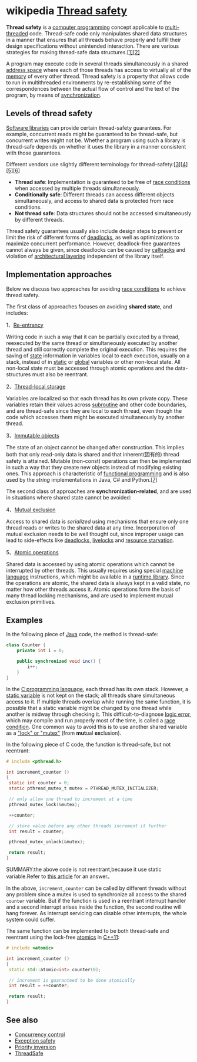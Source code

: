 # wikipedia [Thread safety](https://en.wikipedia.org/wiki/Thread_safety)

**Thread safety** is a [computer programming](https://en.wikipedia.org/wiki/Computer_programming) concept applicable to [multi-threaded](https://en.wikipedia.org/wiki/Thread_(computing)) code. Thread-safe code only manipulates shared data structures in a manner that ensures that all threads behave properly and fulfill their design specifications without unintended interaction. There are various strategies for making thread-safe data structures.[[1\]](https://en.wikipedia.org/wiki/Thread_safety#cite_note-1)[[2\]](https://en.wikipedia.org/wiki/Thread_safety#cite_note-2)

A program may execute code in several threads simultaneously in a shared [address space](https://en.wikipedia.org/wiki/Address_space) where each of those threads has access to virtually all of the [memory](https://en.wikipedia.org/wiki/Computer_storage) of every other thread. Thread safety is a property that allows code to run in multithreaded environments by re-establishing some of the correspondences between the actual flow of control and the text of the program, by means of [synchronization](https://en.wikipedia.org/wiki/Synchronization_(computer_science)).



## Levels of thread safety

[Software libraries](https://en.wikipedia.org/wiki/Library_(computing)) can provide certain thread-safety guarantees. For example, concurrent reads might be guaranteed to be thread-safe, but concurrent writes might not be. Whether a program using such a library is thread-safe depends on whether it uses the library in a manner consistent with those guarantees.

Different vendors use slightly different terminology for thread-safety:[[3\]](https://en.wikipedia.org/wiki/Thread_safety#cite_note-3)[[4\]](https://en.wikipedia.org/wiki/Thread_safety#cite_note-4)[[5\]](https://en.wikipedia.org/wiki/Thread_safety#cite_note-5)[[6\]](https://en.wikipedia.org/wiki/Thread_safety#cite_note-6)

- **Thread safe**: Implementation is guaranteed to be free of [race conditions](https://en.wikipedia.org/wiki/Race_condition#Computing) when accessed by multiple threads simultaneously.
- **Conditionally safe**: Different threads can access different objects simultaneously, and access to shared data is protected from race conditions.
- **Not thread safe**: Data structures should not be accessed simultaneously by different threads.

Thread safety guarantees usually also include design steps to prevent or limit the risk of different forms of [deadlocks](https://en.wikipedia.org/wiki/Deadlock), as well as optimizations to maximize concurrent performance. However, deadlock-free guarantees cannot always be given, since deadlocks can be caused by [callbacks](https://en.wikipedia.org/wiki/Callback_(computer_programming)) and violation of [architectural layering](https://en.wikipedia.org/wiki/Architectural_layer) independent of the library itself.



## Implementation approaches

Below we discuss two approaches for avoiding [race conditions](https://en.wikipedia.org/wiki/Race_condition#Computing) to achieve thread safety.

The first class of approaches focuses on avoiding **shared state**, and includes:

1、[Re-entrancy](https://en.wikipedia.org/wiki/Reentrant_(subroutine)) 

Writing code in such a way that it can be partially executed by a thread, reexecuted by the same thread or simultaneously executed by another thread and still correctly complete the original execution. This requires the saving of [state](https://en.wikipedia.org/wiki/State_(computer_science)) information in variables local to each execution, usually on a stack, instead of in [static](https://en.wikipedia.org/wiki/Static_variable) or [global](https://en.wikipedia.org/wiki/Global_variable) variables or other non-local state. All non-local state must be accessed through atomic operations and the data-structures must also be reentrant.

2、[Thread-local storage](https://en.wikipedia.org/wiki/Thread-local_storage) 

Variables are localized so that each thread has its own private copy. These variables retain their values across [subroutine](https://en.wikipedia.org/wiki/Subroutine) and other code boundaries, and are thread-safe since they are local to each thread, even though the code which accesses them might be executed simultaneously by another thread.

3、[Immutable objects](https://en.wikipedia.org/wiki/Immutable_object) 

The state of an object cannot be changed after construction. This implies both that only read-only data is shared and that inherent(固有的) thread safety is attained. Mutable (non-const) operations can then be implemented in such a way that they create new objects instead of modifying existing ones. This approach is characteristic of [functional programming](https://en.wikipedia.org/wiki/Functional_programming) and is also used by the *string* implementations in Java, C# and Python.[[7\]](https://en.wikipedia.org/wiki/Thread_safety#cite_note-7)

The second class of approaches are **synchronization-related**, and are used in situations where shared state cannot be avoided:

4、[Mutual exclusion](https://en.wikipedia.org/wiki/Mutual_exclusion)

Access to shared data is *serialized* using mechanisms that ensure only one thread reads or writes to the shared data at any time. Incorporation of mutual exclusion needs to be well thought out, since improper usage can lead to side-effects like [deadlocks](https://en.wikipedia.org/wiki/Deadlock), [livelocks](https://en.wikipedia.org/wiki/Livelock) and [resource starvation](https://en.wikipedia.org/wiki/Resource_starvation).

5、[Atomic operations](https://en.wikipedia.org/wiki/Linearizability) 

Shared data is accessed by using atomic operations which cannot be interrupted by other threads. This usually requires using special [machine language](https://en.wikipedia.org/wiki/Machine_language) instructions, which might be available in a [runtime library](https://en.wikipedia.org/wiki/Runtime_library). Since the operations are atomic, the shared data is always kept in a valid state, no matter how other threads access it. Atomic operations form the basis of many thread locking mechanisms, and are used to implement mutual exclusion primitives.



## Examples

In the following piece of [Java](https://en.wikipedia.org/wiki/Java_(programming_language)) code, the method is thread-safe:

```java
class Counter {
    private int i = 0;

    public synchronized void inc() {
        i++;
    }
}
```

In the [C programming language](https://en.wikipedia.org/wiki/C_(programming_language)), each thread has its own stack. However, a [static variable](https://en.wikipedia.org/wiki/Static_variable) is not kept on the stack; all threads share simultaneous access to it. If multiple threads overlap while running the same function, it is possible that a static variable might be changed by one thread while another is midway through checking it. This difficult-to-diagnose [logic error](https://en.wikipedia.org/wiki/Logic_error), which may compile and run properly most of the time, is called a [race condition](https://en.wikipedia.org/wiki/Race_condition#Software). One common way to avoid this is to use another shared variable as a ["lock" or "mutex"](https://en.wikipedia.org/wiki/Lock_(computer_science)) (from **mut**ual **ex**clusion).

In the following piece of C code, the function is thread-safe, but not reentrant:

```c
# include <pthread.h>

int increment_counter ()
{
 static int counter = 0;
 static pthread_mutex_t mutex = PTHREAD_MUTEX_INITIALIZER;

 // only allow one thread to increment at a time
 pthread_mutex_lock(&mutex);

 ++counter;

 // store value before any other threads increment it further
 int result = counter;

 pthread_mutex_unlock(&mutex);

 return result;
}
```

SUMMARY:the above code is not reentrant,because it use static variable.Refer to [this article](https://www.ibm.com/developerworks/library/l-reent/) for an answer。

In the above, `increment_counter` can be called by different threads without any problem since a mutex is used to synchronize all access to the shared `counter` variable. But if the function is used in a reentrant interrupt handler and a second interrupt arises inside the function, the second routine will hang forever. As interrupt servicing can disable other interrupts, the whole system could suffer.

The same function can be implemented to be both thread-safe and reentrant using the lock-free [atomics](https://en.wikipedia.org/wiki/Linearizability) in [C++11](https://en.wikipedia.org/wiki/C%2B%2B11):

```c++
# include <atomic>

int increment_counter ()
{
 static std::atomic<int> counter(0);

 // increment is guaranteed to be done atomically
 int result = ++counter;

 return result;
}
```



## See also

- [Concurrency control](https://en.wikipedia.org/wiki/Concurrency_control)
- [Exception safety](https://en.wikipedia.org/wiki/Exception_safety)
- [Priority inversion](https://en.wikipedia.org/wiki/Priority_inversion)
- [ThreadSafe](https://en.wikipedia.org/wiki/ThreadSafe)